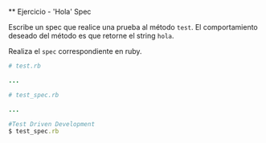** Ejercicio - 'Hola' Spec 

Escribe un spec que realice una prueba  al método `test`. El comportamiento deseado del método es que retorne el string `hola`. 

Realiza el `spec` correspondiente en ruby. 

```ruby
# test.rb

...


```

```ruby
# test_spec.rb

...

```

```ruby
#Test Driven Development
$ test_spec.rb
```